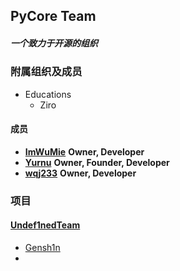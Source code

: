 ## PyCore Team
##### 一个致力于开源的组织 
### 附属组织及成员
- Educations
  - Ziro
#### 成员
- **[ImWuMie](https://www.github.com/ImWuMie)** __Owner, Developer__
- **[Yurnu](https://www.github.com/StarryCamile)** __Owner, Founder, Developer__
- **[wqj233](https://www.github.com/wqj233)** __Owner, Developer__

### 项目
#### [Undef1nedTeam](https://github.com/undef1nedteam)
- [Gensh1n](https://www.github.com/ImWuMie/Gensh1n)
- 
